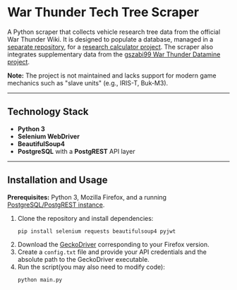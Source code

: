 # War Thunder Tech Tree Scraper

A Python scraper that collects vehicle research tree data from the official War Thunder Wiki. It is designed to populate a database, managed in a [separate repository](https://github.com/Muxomor/WTExpCalc_db), for a [research calculator project](https://github.com/Muxomor/WTExpCalc). The scraper also integrates supplementary data from the [gszabi99 War Thunder Datamine project](https://github.com/gszabi99/War-Thunder-Datamine).

**Note:** The project is not maintained and lacks support for modern game mechanics such as "slave units" (e.g., IRIS-T, Buk-M3).

-----

## Technology Stack

  * **Python 3**
  * **Selenium WebDriver**
  * **BeautifulSoup4**
  * **PostgreSQL** with a **PostgREST** API layer

-----

## Installation and Usage

**Prerequisites:** Python 3, Mozilla Firefox, and a running [PostgreSQL/PostgREST instance](https://github.com/Muxomor/WTExpCalc_db).

1.  Clone the repository and install dependencies:
    ```bash
    pip install selenium requests beautifulsoup4 pyjwt
    ```
2.  Download the [GeckoDriver](https://github.com/mozilla/geckodriver/releases) corresponding to your Firefox version.
3.  Create a `config.txt` file and provide your API credentials and the absolute path to the GeckoDriver executable.
4.  Run the script(you may also need to modify code):
    ```bash
    python main.py
    ```